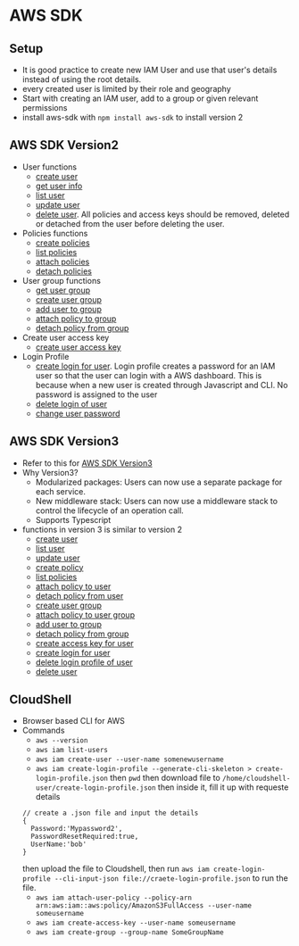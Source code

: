 # AWS SDK

## Setup
- It is good practice to create new IAM User and use that user's details instead of using the root details.
- every created user is limited by their role and geography
- Start with creating an IAM user, add to a group or given relevant permissions
- install aws-sdk with `npm install aws-sdk` to install version 2

## AWS SDK Version2
- User functions
  - [create user](/IAMV2/CreateUser.js)
  - [get user info](/IAMV2/GetUserInfo.js)
  - [list user](/IAMV2/ListAll.js)
  - [update user](/IAMV2/UpdateUser.js)
  - [delete user](/IAMV2/DeleteUser.js). All policies and access keys should be removed, deleted or detached from the user before deleting the user.
- Policies functions
  - [create policies](/IAMV2/CreatePolicy.js)
  - [list policies](/IAMV2/ListPolicy.js)
  - [attach policies](/IAMV2/AttachPolicy.js)
  - [detach policies](/IAMV2/DetachPolicy.js)
- User group functions
  - [get user group](/IAMV2/GetUserGroup.js)
  - [create user group](/IAMV2/CreateUserGroup.js)
  - [add user to group](/IAMV2/AddUserToGroup.js)
  - [attach policy to group](/IAMV2/AttachPolicyToGroup.js)
  - [detach policy from group](/IAMV2/DetachPolicyFromGroup.js)
- Create user access key
  - [create user access key](/IAMV2/CreateUserAccessKey.js)
- Login Profile
  - [create login for user](/IAMV2/CreateLoginForUser.js). Login profile creates a password for an IAM user so that the user can login with a AWS dashboard. This is because when a new user is created through Javascript and CLI. No password is assigned to the user
  - [delete login of user](/IAMV2/DeleteLoginOfUser.js)
  - [change user password](/IAMV2/ChangePassword.js)

## AWS SDK Version3
- Refer to this for [AWS SDK Version3](https://docs.aws.amazon.com/sdk-for-javascript/v3/developer-guide/welcome.html)
- Why Version3?
  - Modularized packages: Users can now use a separate package for each service.
  - New middleware stack: Users can now use a middleware stack to control the lifecycle of an operation call.
  - Supports Typescript
- functions in version 3 is similar to version 2
  - [create user](/IAMV3/CreateUser.js)
  - [list user](/IAMV3/ListUser.js)
  - [update user](/IAMV3/UpdateUser.js)
  - [create policy](/IAMV3/CreatePolicy.js)
  - [list policies](/IAMV3/ListPolicy.js)
  - [attach policy to user](/IAMV3/AttachPol.js)
  - [detach policy from user](/IAMV3/DetachPol.js)
  - [create user group](/IAMV3/CreateGroup.js)
  - [attach policy to user group](/IAMV3/AttachPGro.js)
  - [add user to group](/IAMV3/AddUserGro.js)
  - [detach policy from group](/IAMV3/DetachPGro.js)
  - [create access key for user](/IAMV3/CreateAccess.js)
  - [create login for user](/IAMV3/CreateLogin.js)
  - [delete login profile of user](/IAMV3/DeleteLogin.js)
  - [delete user](/IAMV3/DeleteUser.js)

## CloudShell
- Browser based CLI for AWS
- Commands
  - `aws --version`
  - `aws iam list-users`
  - `aws iam create-user --user-name somenewusername`
  - `aws iam create-login-profile --generate-cli-skeleton > create-login-profile.json`
  then `pwd` then download file to `/home/cloudshell-user/create-login-profile.json` then inside it, fill it up with requeste details
  ```
  // create a .json file and input the details
  {
    Password:'Mypassword2',
    PasswordResetRequired:true,
    UserName:'bob'
  }
  ```
  then upload the file to Cloudshell, then run `aws iam create-login-profile --cli-input-json file://craete-login-profile.json` to run the file.
  - `aws iam attach-user-policy --policy-arn arn:aws:iam::aws:policy/AmazonS3FullAccess --user-name someusername`
  - `aws iam create-access-key --user-name someusername`
  - `aws iam create-group --group-name SomeGroupName`